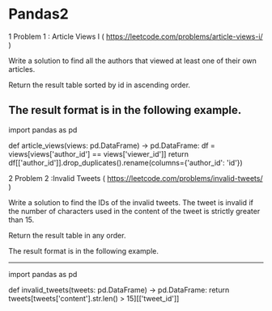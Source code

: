 # Pandas2
1 Problem 1 : Article Views I	(	https://leetcode.com/problems/article-views-i/  )

Write a solution to find all the authors that viewed at least one of their own articles.

Return the result table sorted by id in ascending order.

The result format is in the following example.
------------------------------------------------
import pandas as pd

def article_views(views: pd.DataFrame) -> pd.DataFrame:
    df = views[views['author_id'] == views['viewer_id']]
    return df[['author_id']].drop_duplicates().rename(columns={'author_id': 'id'})



2 Problem 2 :Invalid Tweets	(	https://leetcode.com/problems/invalid-tweets/ )

Write a solution to find the IDs of the invalid tweets. The tweet is invalid if the number of characters used in the content of the tweet is strictly greater than 15.

Return the result table in any order.

The result format is in the following example.

------------------------------------------------
import pandas as pd

def invalid_tweets(tweets: pd.DataFrame) -> pd.DataFrame:
    return tweets[tweets['content'].str.len() > 15][['tweet_id']]








